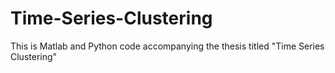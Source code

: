 # Time-Series-Clustering
This is Matlab and Python code accompanying the thesis titled "Time Series Clustering"
